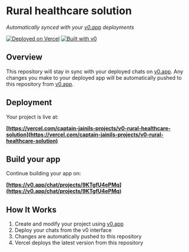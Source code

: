 # Rural healthcare solution

*Automatically synced with your [v0.app](https://v0.app) deployments*

[![Deployed on Vercel](https://img.shields.io/badge/Deployed%20on-Vercel-black?style=for-the-badge&logo=vercel)](https://vercel.com/captain-jainils-projects/v0-rural-healthcare-solution)
[![Built with v0](https://img.shields.io/badge/Built%20with-v0.app-black?style=for-the-badge)](https://v0.app/chat/projects/9KTgfU4ePMq)

## Overview

This repository will stay in sync with your deployed chats on [v0.app](https://v0.app).
Any changes you make to your deployed app will be automatically pushed to this repository from [v0.app](https://v0.app).

## Deployment

Your project is live at:

**[https://vercel.com/captain-jainils-projects/v0-rural-healthcare-solution](https://vercel.com/captain-jainils-projects/v0-rural-healthcare-solution)**

## Build your app

Continue building your app on:

**[https://v0.app/chat/projects/9KTgfU4ePMq](https://v0.app/chat/projects/9KTgfU4ePMq)**

## How It Works

1. Create and modify your project using [v0.app](https://v0.app)
2. Deploy your chats from the v0 interface
3. Changes are automatically pushed to this repository
4. Vercel deploys the latest version from this repository